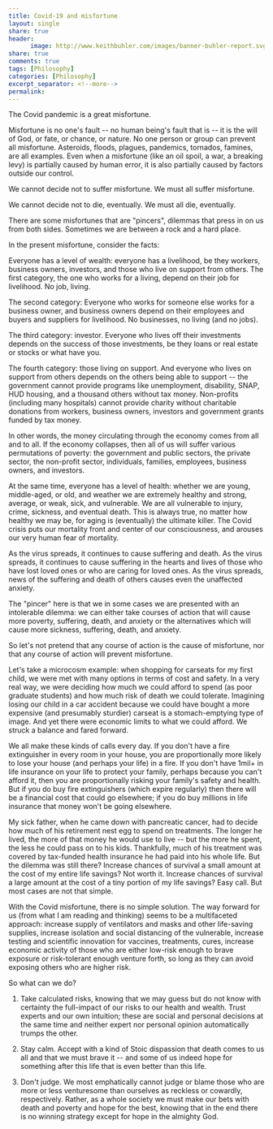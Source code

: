 ```yaml
--- 
title: Covid-19 and misfortune
layout: single
share: true
header:
      image: http://www.keithbuhler.com/images/banner-buhler-report.svg
share: true
comments: true
tags: [Philosophy]
categories: [Philosophy]
excerpt_separator: <!--more-->
permalink: 
---
```


The Covid pandemic is a great misfortune. 

Misfortune is no one's fault -- no human being's fault that is -- it is the will of God, or fate, or chance, or nature. No one person or group can prevent all misfortune. Asteroids, floods, plagues, pandemics, tornados, famines, are all examples. Even when a misfortune (like an oil spoil, a war, a breaking levy) is partially caused by human error, it is also partially caused by factors outside our control. 

We cannot decide not to suffer misfortune. We must all suffer misfortune. 

We cannot decide not to die, eventually. We must all die, eventually. 

There are some misfortunes that are "pincers", dilemmas that press in on us from both sides. Sometimes we are between a rock and a hard place. 

In the present misfortune, consider the facts: 

Everyone has a level of wealth: everyone has a livelihood, be they workers, business owners, investors, and those who live on support from others. The first category, the one who works for a living, depend on their job for livelihood. No job, living. 

The second category: Everyone who works for someone else works for a business owner, and business owners depend on their employees and buyers and suppliers for livelihood. No businesses, no living (and no jobs). 

<!--more-->

The third category: investor.  Everyone who lives off their investments depends on the success of those investments, be they loans or real estate or stocks or what have you. 

The fourth category: those living on support. And everyone who lives on support from others depends on the others being able to support -- the government cannot provide programs like unemployment, disability, SNAP, HUD housing, and a thousand others without tax money.  Non-profits (including many hospitals) cannot provide charity without charitable donations from workers, business owners, investors and government grants funded by tax money. 

In other words, the money circulating through the economy comes from all and to all.  If the economy collapses, then all of us will suffer various permutations of poverty: the government and public sectors, the private sector, the non-profit sector, individuals, families, employees, business owners, and investors. 

At the same time, everyone has a level of health: whether we are young, middle-aged, or old, and weather we are extremely healthy and strong, average, or weak, sick, and vulnerable. We are all vulnerable to injury, crime, sickness, and eventual death. This is always true, no matter how healthy we may be, for aging is (eventually) the ultimate killer. The Covid crisis puts our mortality front and center of our consciousness, and arouses our very human fear of mortality. 

As the virus spreads, it continues to cause suffering and death. As the virus spreads, it continues to cause suffering in the hearts and lives of those who have lost loved ones or who are caring for loved ones. As the virus spreads, news of the suffering and death of others causes even the unaffected anxiety. 

The "pincer" here is that we in some cases we are presented with an intolerable dilemma: we can either take courses of action that will cause more poverty, suffering, death, and anxiety or the alternatives which will cause more sickness, suffering, death, and anxiety. 

So let's not pretend that any course of action is the cause of misfortune, nor that any course of action will prevent misfortune. 

Let's take a microcosm example: when shopping for carseats for my first child, we were met with many options in terms of cost and safety. In a very real way, we were deciding how much we could afford to spend (as poor graduate students) and how much risk of death we could tolerate. Imagining losing our child in a car accident because we could have bought a more expensive (and presumably sturdier) carseat is a stomach-emptying type of image. And yet there were economic limits to what we could afford. We struck a balance and fared forward. 

We all make these kinds of calls every day. If you don't have a fire extinguisher in every room in your house, you are proportionally more likely to lose your house (and perhaps your life) in a fire. If you don't have 1mil+ in life insurance on your life to protect your family, perhaps because you can't afford it, then you are proportionally risking your family's safety and health. But if you do buy fire extinguishers (which expire regularly) then there will be a financial cost that could go elsewhere; if you do buy millions in life insurance that money won't be going elsewhere. 

My sick father, when he came down with pancreatic cancer, had to decide how much of his retirement nest egg to spend on treatments.  The longer he lived, the more of that money he would use to live -- but the more he spent, the less he could pass on to his kids. Thankfully, much of his treatment was covered by tax-funded health insurance he had paid into his whole life. But the dilemma was still there? Increase chances of survival a small amount at the cost of my entire life savings? Not worth it. Increase chances of survival a large amount at the cost of a tiny portion of my life savings? Easy call. But most cases are not that simple. 

With the Covid misfortune, there is no simple solution. The way forward for us (from what I am reading and thinking) seems to be a multifaceted approach: increase supply of ventilators and masks and other life-saving supplies, increase isolation and social distancing of the vulnerable, increase testing and scientific innovation for vaccines, treatments, cures, increase economic activity of those who are either low-risk enough to brave exposure or risk-tolerant enough venture forth, so long as they can avoid exposing others who are higher risk. 

So what can we do? 

1. Take calculated risks, knowing that we may guess but do not know with certainty the full-impact of our risks to our health and wealth. Trust experts and our own intuition; these are social and personal decisions at the same time and neither expert nor personal opinion automatically trumps the other. 

2. Stay calm. Accept with a kind of Stoic dispassion that death comes to us all and that we must brave it -- and some of us indeed hope for something after this life that is even better than this life. 

3. Don't judge. We most emphatically cannot judge or blame those who are more or less venturesome than ourselves as reckless or cowardly, respectively. Rather, as a whole society we must make our bets with death and poverty and hope for the best, knowing that in the end there is no winning strategy except for hope in the almighty God.


